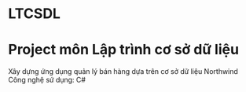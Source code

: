 # LTCSDL
<h1>Project môn Lập trình cơ sở dữ liệu</h1>
Xây dựng ứng dụng quản lý bán hàng dựa trên cơ sở dữ liệu Northwind
Công nghệ sứ dụng: C#
